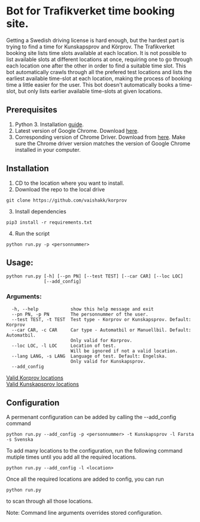 # Bot for Trafikverket time booking site.
Getting a Swedish driving license is hard enough, but the hardest part is trying to find a time for Kunskapsprov and Körprov. The Trafikverket booking site lists time slots available at each location. It is not possible to list available slots at different locations at once, requiring one to go through each location one after the other in order to find a suitable time slot. This bot automatically crawls through all the prefered test locations and lists the earliest available time-slot at each location, making the process of booking time a little easier for the user. This bot doesn't automatically books a time-slot, but only lists earlier available time-slots at given locations.
## Prerequisites
1. Python 3. Installation [guide](https://docs.python-guide.org/starting/installation/).
2. Latest version of Google Chrome. Download [here](https://www.google.com/intl/en_us/chrome/).
3. Corresponding version of Chrome Driver. Download from [here](https://chromedriver.chromium.org/downloads). Make sure the Chrome driver version matches the version of Google Chrome installed in your computer.

## Installation
1. CD to the location where you want to install.
2. Download the repo to the local drive
```
git clone https://github.com/vaishakk/korprov
```
3. Install dependencies
```
pip3 install -r requirements.txt
```
4. Run the script
```
python run.py -p <personnummer>
``` 
## Usage: 
```
python run.py [-h] [--pn PN] [--test TEST] [--car CAR] [--loc LOC]
              [--add_config]
```
### Arguments:
```
  -h, --help            show this help message and exit
  --pn PN, -p PN        The personnummer of the user.
  --test TEST, -t TEST  Test type - Korprov or Kunskapsprov. Default: Korprov
  --car CAR, -c CAR     Car type - Automatbil or Manuellbil. Default: Automatbil. 
                        Only valid for Korprov.
  --loc LOC, -l LOC     Location of test. 
                        Will be ignored if not a valid location.
  --lang LANG, -s LANG  Language of test. Default: Engelska. 
                        Only valid for Kunskapsprov.
  --add_config
  ```
  [Valid Korprov locations](https://github.com/vaishakk/korprov/blob/main/korprov-locs.txt) \
  [Valid Kunskapsprov locations](https://github.com/vaishakk/korprov/blob/main/kunskaps-locs.txt)

## Configuration
A permenant configuration can be added by calling the --add_config command
```
python run.py --add_config -p <personnummer> -t Kunskapsprov -l Farsta -s Svenska
```
To add many locations to the configuration, run the following command mutiple times until you add all the required locations.
```
python run.py --add_config -l <location>
```
Once all the required locations are added to config, you can run
```
python run.py
```
to scan through all those locations.

Note: Command line arguments overrides stored configuration.
